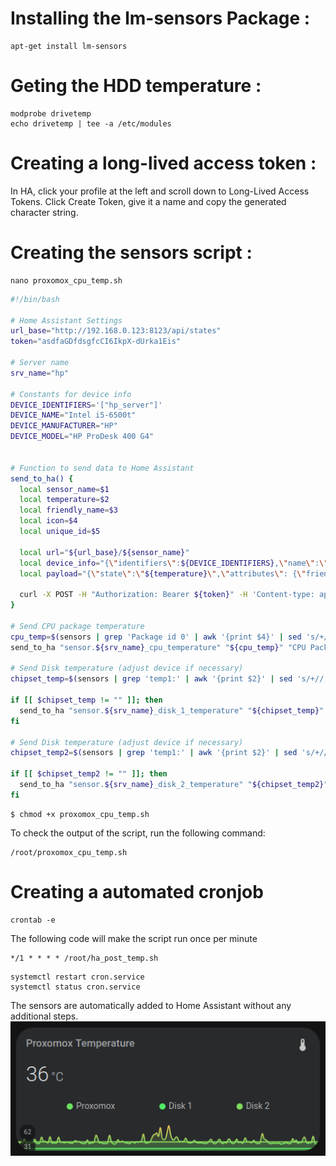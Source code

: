 # Installing the lm-sensors Package :
```console
apt-get install lm-sensors
```
# Geting the HDD temperature :
```console
modprobe drivetemp
echo drivetemp | tee -a /etc/modules
```
# Creating a long-lived access token :

In HA, click your profile at the left and scroll down to Long-Lived Access Tokens. Click Create Token, give it a name and copy the generated character string.

# Creating the sensors script : 
```console
nano proxomox_cpu_temp.sh
```
```bash
#!/bin/bash

# Home Assistant Settings
url_base="http://192.168.0.123:8123/api/states"
token="asdfaGDfdsgfcCI6IkpX-dUrka1Eis"

# Server name
srv_name="hp"

# Constants for device info
DEVICE_IDENTIFIERS='["hp_server"]'
DEVICE_NAME="Intel i5-6500t"
DEVICE_MANUFACTURER="HP"
DEVICE_MODEL="HP ProDesk 400 G4"


# Function to send data to Home Assistant
send_to_ha() {
  local sensor_name=$1
  local temperature=$2
  local friendly_name=$3
  local icon=$4
  local unique_id=$5

  local url="${url_base}/${sensor_name}"
  local device_info="{\"identifiers\":${DEVICE_IDENTIFIERS},\"name\":\"${DEVICE_NAME}\",\"manufacturer\":\"${DEVICE_MANUFACTURER}\",\"model\":\"${DEVICE_MODEL}\"}"
  local payload="{\"state\":\"${temperature}\",\"attributes\": {\"friendly_name\":\"${friendly_name}\",\"icon\":\"${icon}\",\"state_class\":\"measurement\",\"unit_of_measurement\":\"°C\",\"device_class\":\"temperature\",\"unique_id\":\"${unique_id}\"},\"device\":${device_info}}"
  
  curl -X POST -H "Authorization: Bearer ${token}" -H 'Content-type: application/json' --data "${payload}" "${url}"
}

# Send CPU package temperature
cpu_temp=$(sensors | grep 'Package id 0' | awk '{print $4}' | sed 's/+//;s/°C//')
send_to_ha "sensor.${srv_name}_cpu_temperature" "${cpu_temp}" "CPU Package Temperature" "mdi:cpu-64-bit" "${srv_name}_cpu_temp"

# Send Disk temperature (adjust device if necessary)
chipset_temp=$(sensors | grep 'temp1:' | awk '{print $2}' | sed 's/+//;s/°C//' | sed -n '1p')

if [[ $chipset_temp != "" ]]; then
  send_to_ha "sensor.${srv_name}_disk_1_temperature" "${chipset_temp}" "Disk 1 Temperature" "mdi:chip" "${srv_name}_disk_1_temp"
fi

# Send Disk temperature (adjust device if necessary)
chipset_temp2=$(sensors | grep 'temp1:' | awk '{print $2}' | sed 's/+//;s/°C//' | sed -n '2p')

if [[ $chipset_temp2 != "" ]]; then
  send_to_ha "sensor.${srv_name}_disk_2_temperature" "${chipset_temp2}" "Disk 2 Temperature" "mdi:chip" "${srv_name}_disk_2_temp"
fi

```
```
$ chmod +x proxomox_cpu_temp.sh
```
To check the output of the script, run the following command:
```console
/root/proxomox_cpu_temp.sh
```
# Creating a automated cronjob
```console
crontab -e
```
The following code will make the script run once per minute
```
*/1 * * * * /root/ha_post_temp.sh
```
```console
systemctl restart cron.service
systemctl status cron.service
```
The sensors are automatically added to Home Assistant without any additional steps.
![temp](https://github.com/djamelinfo/myhomelab/raw/main/images/temp.png)
